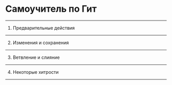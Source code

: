 # Самоучитель по Гит
---
1. Предварительные действия
---
2. Изменения и сохранения
---
3. Ветвление и слияние
---
4. Некоторые хитрости
---